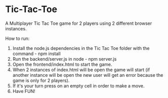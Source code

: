 # Tic-Tac-Toe
A Multiplayer Tic Tac Toe game for 2 players using 2 different browser instances.

How to run:
1. Install the node.js dependencies in the Tic Tac Toe folder with the command - npm install
2. Run the backend/server.js in node - npm server.js
3. Open the frontend/index.html to start the game.
4. When 2 instances of index.html will be open the game will start (if another instance will be open the new user will get an error because the game is only for 2 players).
5. If it's your turn press on an empty cell in order to make a move.
6. Have FUN!
